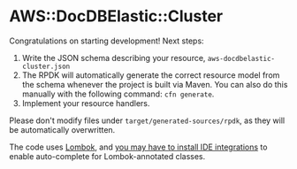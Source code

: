 # AWS::DocDBElastic::Cluster

Congratulations on starting development! Next steps:

1. Write the JSON schema describing your resource, `aws-docdbelastic-cluster.json`
1. The RPDK will automatically generate the correct resource model from the schema whenever the project is built via Maven. You can also do this manually with the following command: `cfn generate`.
1. Implement your resource handlers.

Please don't modify files under `target/generated-sources/rpdk`, as they will be automatically overwritten.

The code uses [Lombok](https://projectlombok.org/), and [you may have to install IDE integrations](https://projectlombok.org/setup/overview) to enable auto-complete for Lombok-annotated classes.
